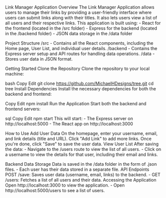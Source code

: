 Link Manager Application
Overview
The Link Manager Application allows users to manage their links by providing a user-friendly interface where users can submit links along with their titles. It also lets users view a list of all users and their respective links. This application is built using: - React for the frontend (located in the /src folder) - Express for the backend (located in the /backend folder) - JSON data storage in the /data folder

Project Structure
/src - Contains all the React components, including the Home page, User List, and individual user details. /backend - Contains the Express server setup and API routes for handling data operations. /data - Stores user data in JSON format.

Getting Started
Clone the Repository
Clone the repository to your local machine:

bash
Copy
Edit
git clone https://github.com/MichaelHDesigns/tree.git 
cd tree
Install Dependencies
Install the necessary dependencies for both the backend and frontend:

Copy
Edit
npm install
Run the Application
Start both the backend and frontend servers:

sql
Copy
Edit
npm start
This will start: - The Express server on http://localhost:5000 - The React app on http://localhost:3000

How to Use
Add User Data
On the homepage, enter your username, email, and link details (title and URL).
Click "Add Link" to add more links.
Once you're done, click "Save" to save the user data.
View User List
After saving the data: - Navigate to the /users route to view the list of all users. - Click on a username to view the details for that user, including their email and links.

Backend Data Storage
Data is saved in the /data folder in the form of .json files. - Each user has their data stored in a separate file.
API Endpoints
POST /save: Saves user data (username, email, links) to the backend. - GET /users: Fetches a list of all users and their data.
Accessing the Application
Open http://localhost:3000 to view the application. - Open http://localhost:5000/users to see a list of users.
